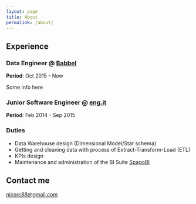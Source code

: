 ```yaml
---
layout: page
title: About
permalink: /about/
---
```




## Experience

### Data Engineer @ [Babbel](https://home.babbel.com/) 
<b>Period</b>: Oct 2015 - Now

Some info here

### Junior Software Engineer @ [eng.it](http://eng.it) 
<b>Period</b>: Feb 2014 - Sep 2015

### Duties
* Data Warehouse design (Dimensional Model/Star schema)
* Getting and cleaning data with process of Extract-Transform-Load (ETL)
* KPIs design
* Maintenance and administration of the BI Suite [SpagoBI](https://www.spagobi.org/)

## Contact me

[nicorc88@gmail.com](mailto:nicorc88@gmail.com)
